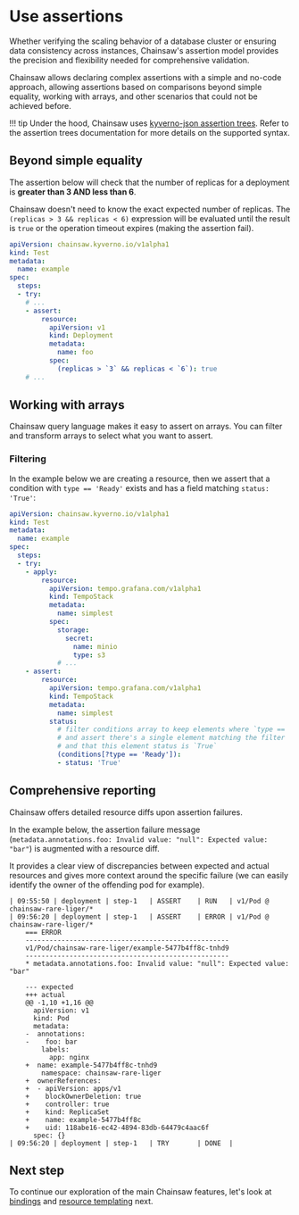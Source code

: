 # Use assertions

Whether verifying the scaling behavior of a database cluster or ensuring data consistency across instances, Chainsaw's assertion model provides the precision and flexibility needed for comprehensive validation.

Chainsaw allows declaring complex assertions with a simple and no-code approach, allowing assertions based on comparisons beyond simple equality, working with arrays, and other scenarios that could not be achieved before.

!!! tip
    Under the hood, Chainsaw uses [kyverno-json assertion trees](https://kyverno.github.io/kyverno-json/latest/intro/). Refer to the assertion trees documentation for more details on the supported syntax.

## Beyond simple equality

The assertion below will check that the number of replicas for a deployment is **greater than 3 AND less than 6**.

Chainsaw doesn't need to know the exact expected number of replicas.
The `(replicas > 3 && replicas < 6)` expression will be evaluated until the result is `true` or the operation timeout expires (making the assertion fail).

```yaml
apiVersion: chainsaw.kyverno.io/v1alpha1
kind: Test
metadata:
  name: example
spec:
  steps:
  - try:
    # ...
    - assert:
        resource:
          apiVersion: v1
          kind: Deployment
          metadata:
            name: foo
          spec:
            (replicas > `3` && replicas < `6`): true
    # ...
```

## Working with arrays

Chainsaw query language makes it easy to assert on arrays.
You can filter and transform arrays to select what you want to assert.

### Filtering 

In the example below we are creating a resource, then we assert that a condition with `type == 'Ready'` exists and has a field matching `status: 'True'`:

```yaml
apiVersion: chainsaw.kyverno.io/v1alpha1
kind: Test
metadata:
  name: example
spec:
  steps:
  - try:
    - apply:
        resource:
          apiVersion: tempo.grafana.com/v1alpha1
          kind: TempoStack
          metadata:
            name: simplest
          spec:
            storage:
              secret:
                name: minio
                type: s3
            # ...
    - assert:
        resource:
          apiVersion: tempo.grafana.com/v1alpha1
          kind: TempoStack
          metadata:
            name: simplest
          status:
            # filter conditions array to keep elements where `type == 'Ready'`
            # and assert there's a single element matching the filter
            # and that this element status is `True`
            (conditions[?type == 'Ready']):
            - status: 'True'
```

## Comprehensive reporting

Chainsaw offers detailed resource diffs upon assertion failures.

In the example below, the assertion failure message (`metadata.annotations.foo: Invalid value: "null": Expected value: "bar"`) is augmented with a resource diff.

It provides a clear view of discrepancies between expected and actual resources and gives more context around the specific failure (we can easily identify the owner of the offending pod for example).

```
| 09:55:50 | deployment | step-1   | ASSERT    | RUN   | v1/Pod @ chainsaw-rare-liger/*
| 09:56:20 | deployment | step-1   | ASSERT    | ERROR | v1/Pod @ chainsaw-rare-liger/*
    === ERROR
    ---------------------------------------------------
    v1/Pod/chainsaw-rare-liger/example-5477b4ff8c-tnhd9
    ---------------------------------------------------
    * metadata.annotations.foo: Invalid value: "null": Expected value: "bar"
    
    --- expected
    +++ actual
    @@ -1,10 +1,16 @@
      apiVersion: v1
      kind: Pod
      metadata:
    -  annotations:
    -    foo: bar
        labels:
          app: nginx
    +  name: example-5477b4ff8c-tnhd9
        namespace: chainsaw-rare-liger
    +  ownerReferences:
    +  - apiVersion: apps/v1
    +    blockOwnerDeletion: true
    +    controller: true
    +    kind: ReplicaSet
    +    name: example-5477b4ff8c
    +    uid: 118abe16-ec42-4894-83db-64479c4aac6f
      spec: {}
| 09:56:20 | deployment | step-1   | TRY       | DONE  |
```

## Next step

To continue our exploration of the main Chainsaw features, let's look at [bindings](./bindings.md) and [resource templating](./resource-templating.md) next.
